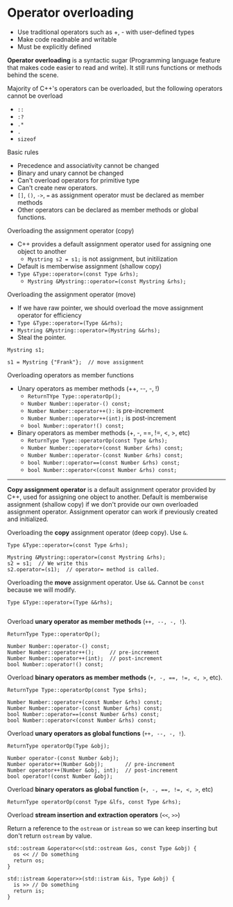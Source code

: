 # Operator overloading

- Use traditional operators such as +, - with user-defined types
- Make code readnable and writable
- Must be explicitly defined

**Operator overloading** is a syntactic sugar (Programming language feature that makes code easier to read and write). It still runs functions or methods behind the scene.

Majority of C++'s operators can be overloaded, but the following operators cannot be overload
- `::`
- `:?`
- `.*`
- `.`
- `sizeof`

Basic rules
- Precedence and associativity cannot be changed
- Binary and unary cannot be changed
- Can't overload operators for primitive type
- Can't create new operators.
- `[]`, `()`, `->`, `=` as assignment operator must be declared as member methods
- Other operators can be declared as member methods or global functions.

Overloading the assignment operator (copy)
- C++ provides a default assignment operator used for assigning one object to another
  - `Mystring s2 = s1;` is not assignment, but initilization
- Default is memberwise assignment (shallow copy)
- `Type &Type::operator=(const Type &rhs);`
  - `Mystring &Mystring::operator=(const Mystring &rhs);`

Overloading the assignment operator (move)
- If we have raw pointer, we should overload the move assignment operator for efficiency
- `Type &Type::operator=(Type &&rhs);`
- `Mystring &Mystring::operator=(Mystring &&rhs);`
- Steal the pointer. 
```
Mystring s1;

s1 = Mystring {"Frank"};  // move assignment
```

Overloading operators as member functions
- Unary operators as member methods (++, --, -, !)
  - `ReturnTYpe Type::operatorOp();`
  - `Number Number::operator-() const;`
  - `Number Number::operator++():` is pre-increment
  - `Number Number::operator++(int);` is post-increment
  - `bool Number::operator!() const;`
- Binary operators as member methods (+, -, ==, !=, <, >, etc)
  - `ReturnType Type::operatorOp(const Type &rhs);`
  - `Number Number::operator+(const Number &rhs) const;`
  - `Number Number::operator-(const Number &rhs) const;`
  - `bool Number::operator==(const Number &rhs) const;`
  - `bool Number::operator<(const Number &rhs) const;`


--------------------------------

**Copy assignment operator** is a default assignment operator provided by C++, used for assigning one object to another. Default is memberwise assignment (shallow copy) if we don't provide our own overloaded assignment operator. Assignment operator can work if previously created and initialized.

Overloading the **copy** assignment operator (deep copy). Use `&`.

```
Type &Type::operator=(const Type &rhs);

Mystring &Mystring::operator=(const Mystring &rhs);
s2 = s1;  // We write this
s2.operator=(s1);  // operator= method is called.
```

Overloading the **move** assignment operator. Use `&&`. Cannot be `const` because we will modify.

```
Type &Type::operator=(Type &&rhs);


```

Overload **unary operator as member methods** (`++, --, -, !`).

```
ReturnType Type::operatorOp();

Number Number::operator-() const;
Number Number::operator++();     // pre-increment
Number Number::operator++(int);  // post-increment
bool Number::operator!() const;
```

Overload **binary operators as member methods** (`+, -, ==, !=, <, >`, etc).

```
ReturnType Type::operatorOp(const Type $rhs);

Number Number::operator+(const Number &rhs) const;
Number Number::operator-(const Number &rhs) const;
bool Number::operator==(const Number &rhs) const;
bool Number::operator<(const Number &rhs) const;
```

Overload **unary operators as global functions** (`++, --, -, !`).

```
ReturnType operatorOp(Type &obj);

Number operator-(const Number &obj);
Number operator++(Number &obj);       // pre-increment
Number operator++(Number &obj, int);  // post-increment
bool operator!(const Number &obj);
```

Overload **binary operators as global function** (`+, -, ==, !=, <, >`, etc)

```
ReturnType operatorOp(const Type &lfs, const Type &rhs);
```

Overload **stream insertion and extraction operators** (`<<`, `>>`)

Return a reference to the `ostream` or `istream` so we can keep inserting but don't return `ostream` by value.

```
std::ostream &operator<<(std::ostream &os, const Type &obj) {
  os << // Do something
  return os;
}

std::istream &operator>>(std::istram &is, Type &obj) {
  is >> // Do something
  return is;
}
```



